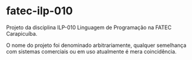 # fatec-ilp-010
Projeto da disciplina ILP-010 Linguagem de Programação na FATEC Carapicuíba.

O nome do projeto foi denominado arbitrariamente, qualquer semelhança com sistemas comerciais ou em uso atualmente é mera coincidência.
